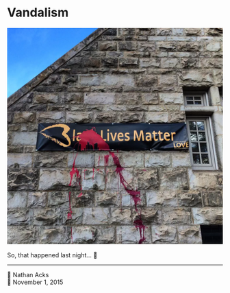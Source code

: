 # Vandalism

![A vandalized “Black Lives Matter” banner on the side of a church](assets/2015-11-01-vandalism.webp)

So, that happened last night… 🙁

- - - -

<span aria-hidden="true">👤</span> Nathan Acks  
<span aria-hidden="true">📅</span> November 1, 2015
